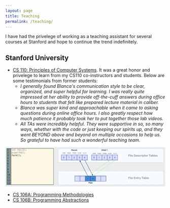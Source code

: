 ```yaml
---
layout: page
title: Teaching
permalink: /teaching/
---
```


I have had the privelege of working as a teaching assistant for several courses at Stanford and hope to continue the trend indefinitely.

## Stanford University

- [CS 110: Principles of Computer Systems](https://cs110.stanford.edu). It was a great honor and privelege to learn from my CS110 co-instructors and students. Below are some testimonials from former students: 
  - _I generally found Blanca's communication style to be clear, organized, and super helpful for learning. I was really quite impressed at her ability to provide off-the-cuff answers during office hours to students that felt like prepared lecture material in caliber._
  - _Blanca was super kind and approachable when it came to asking questions during online office hours. I also greatly respect how much patience it probably took her to put together those lab videos._
  - _All TAs were incredibly helpful. They were supportive in so, so many ways, whether with the code or just keeping our spirits up, and they went BEYOND above and beyond on multiple occasions to help us. So grateful to have had such a wonderful teaching team._ 

![](/images/cs-110.png)

- [CS 106A: Programming Methodologies](https://cs106a.stanford.edu)
- [CS 106B: Programming Abstractions](https://cs106b.stanford.edu)
